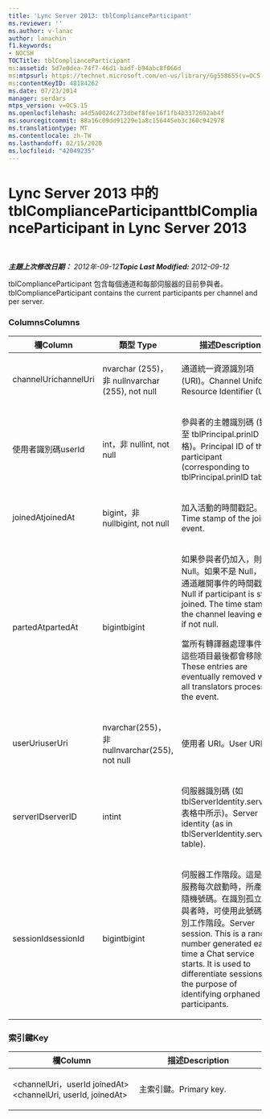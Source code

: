 ```yaml
---
title: 'Lync Server 2013: tblComplianceParticipant'
ms.reviewer: ''
ms.author: v-lanac
author: lanachin
f1.keywords:
- NOCSH
TOCTitle: tblComplianceParticipant
ms:assetid: 5d7e0dea-74f7-46d1-badf-b94abc8f066d
ms:mtpsurl: https://technet.microsoft.com/en-us/library/Gg558655(v=OCS.15)
ms:contentKeyID: 48184262
ms.date: 07/23/2014
manager: serdars
mtps_version: v=OCS.15
ms.openlocfilehash: a4d5a0024c273dbef8fee16f1fb4b3372692ab4f
ms.sourcegitcommit: 88a16c09dd91229e1a8c156445eb3c360c942978
ms.translationtype: MT
ms.contentlocale: zh-TW
ms.lasthandoff: 02/15/2020
ms.locfileid: "42049235"
---
```

<div data-xmlns="http://www.w3.org/1999/xhtml">

<div class="topic" data-xmlns="http://www.w3.org/1999/xhtml" data-msxsl="urn:schemas-microsoft-com:xslt" data-cs="http://msdn.microsoft.com/">

<div data-asp="http://msdn2.microsoft.com/asp">

# <a name="tblcomplianceparticipant-in-lync-server-2013"></a><span data-ttu-id="f8a67-102">Lync Server 2013 中的 tblComplianceParticipant</span><span class="sxs-lookup"><span data-stu-id="f8a67-102">tblComplianceParticipant in Lync Server 2013</span></span>

</div>

<div id="mainSection">

<div id="mainBody">

<span> </span>

<span data-ttu-id="f8a67-103">_**主題上次修改日期：** 2012年-09-12_</span><span class="sxs-lookup"><span data-stu-id="f8a67-103">_**Topic Last Modified:** 2012-09-12_</span></span>

<span data-ttu-id="f8a67-104">tblComplianceParticipant 包含每個通道和每部伺服器的目前參與者。</span><span class="sxs-lookup"><span data-stu-id="f8a67-104">tblComplianceParticipant contains the current participants per channel and per server.</span></span>

### <a name="columns"></a><span data-ttu-id="f8a67-105">Columns</span><span class="sxs-lookup"><span data-stu-id="f8a67-105">Columns</span></span>

<table>
<colgroup>
<col style="width: 33%" />
<col style="width: 33%" />
<col style="width: 33%" />
</colgroup>
<thead>
<tr class="header">
<th><span data-ttu-id="f8a67-106">欄</span><span class="sxs-lookup"><span data-stu-id="f8a67-106">Column</span></span></th>
<th><span data-ttu-id="f8a67-107">類型	</span><span class="sxs-lookup"><span data-stu-id="f8a67-107">Type</span></span></th>
<th><span data-ttu-id="f8a67-108">描述</span><span class="sxs-lookup"><span data-stu-id="f8a67-108">Description</span></span></th>
</tr>
</thead>
<tbody>
<tr class="odd">
<td><p><span data-ttu-id="f8a67-109">channelUri</span><span class="sxs-lookup"><span data-stu-id="f8a67-109">channelUri</span></span></p></td>
<td><p><span data-ttu-id="f8a67-110">nvarchar (255)，非 null</span><span class="sxs-lookup"><span data-stu-id="f8a67-110">nvarchar (255), not null</span></span></p></td>
<td><p><span data-ttu-id="f8a67-111">通道統一資源識別項 (URI)。</span><span class="sxs-lookup"><span data-stu-id="f8a67-111">Channel Uniform Resource Identifier (URI).</span></span></p></td>
</tr>
<tr class="even">
<td><p><span data-ttu-id="f8a67-112">使用者識別碼</span><span class="sxs-lookup"><span data-stu-id="f8a67-112">userId</span></span></p></td>
<td><p><span data-ttu-id="f8a67-113">int，非 null</span><span class="sxs-lookup"><span data-stu-id="f8a67-113">int, not null</span></span></p></td>
<td><p><span data-ttu-id="f8a67-114">參與者的主體識別碼 (對應至 tblPrincipal.prinID 表格)。</span><span class="sxs-lookup"><span data-stu-id="f8a67-114">Principal ID of the participant (corresponding to tblPrincipal.prinID table).</span></span></p></td>
</tr>
<tr class="odd">
<td><p><span data-ttu-id="f8a67-115">joinedAt</span><span class="sxs-lookup"><span data-stu-id="f8a67-115">joinedAt</span></span></p></td>
<td><p><span data-ttu-id="f8a67-116">bigint，非 null</span><span class="sxs-lookup"><span data-stu-id="f8a67-116">bigint, not null</span></span></p></td>
<td><p><span data-ttu-id="f8a67-117">加入活動的時間戳記。</span><span class="sxs-lookup"><span data-stu-id="f8a67-117">Time stamp of the joining event.</span></span></p></td>
</tr>
<tr class="even">
<td><p><span data-ttu-id="f8a67-118">partedAt</span><span class="sxs-lookup"><span data-stu-id="f8a67-118">partedAt</span></span></p></td>
<td><p><span data-ttu-id="f8a67-119">bigint</span><span class="sxs-lookup"><span data-stu-id="f8a67-119">bigint</span></span></p></td>
<td><p><span data-ttu-id="f8a67-p101">如果參與者仍加入，則為 Null。如果不是 Null，則是通道離開事件的時間戳記。</span><span class="sxs-lookup"><span data-stu-id="f8a67-p101">Null if participant is still joined. The time stamp of the channel leaving event if not null.</span></span></p>
<p><span data-ttu-id="f8a67-122">當所有轉譯器處理事件時，這些項目最後都會移除。</span><span class="sxs-lookup"><span data-stu-id="f8a67-122">These entries are eventually removed when all translators process the event.</span></span></p></td>
</tr>
<tr class="odd">
<td><p><span data-ttu-id="f8a67-123">userUri</span><span class="sxs-lookup"><span data-stu-id="f8a67-123">userUri</span></span></p></td>
<td><p><span data-ttu-id="f8a67-124">nvarchar(255)，非 null</span><span class="sxs-lookup"><span data-stu-id="f8a67-124">nvarchar(255), not null</span></span></p></td>
<td><p><span data-ttu-id="f8a67-125">使用者 URI。</span><span class="sxs-lookup"><span data-stu-id="f8a67-125">User URI.</span></span></p></td>
</tr>
<tr class="even">
<td><p><span data-ttu-id="f8a67-126">serverID</span><span class="sxs-lookup"><span data-stu-id="f8a67-126">serverID</span></span></p></td>
<td><p><span data-ttu-id="f8a67-127">int</span><span class="sxs-lookup"><span data-stu-id="f8a67-127">int</span></span></p></td>
<td><p><span data-ttu-id="f8a67-128">伺服器識別碼 (如 tblServerIdentity.serverID 表格中所示)。</span><span class="sxs-lookup"><span data-stu-id="f8a67-128">Server identity (as in tblServerIdentity.serverID table).</span></span></p></td>
</tr>
<tr class="odd">
<td><p><span data-ttu-id="f8a67-129">sessionId</span><span class="sxs-lookup"><span data-stu-id="f8a67-129">sessionId</span></span></p></td>
<td><p><span data-ttu-id="f8a67-130">bigint</span><span class="sxs-lookup"><span data-stu-id="f8a67-130">bigint</span></span></p></td>
<td><p><span data-ttu-id="f8a67-p102">伺服器工作階段。這是聊天服務每次啟動時，所產生的隨機號碼。在識別孤立的參與者時，可使用此號碼來區別工作階段。</span><span class="sxs-lookup"><span data-stu-id="f8a67-p102">Server session. This is a random number generated each time a Chat service starts. It is used to differentiate sessions for the purpose of identifying orphaned participants.</span></span></p></td>
</tr>
</tbody>
</table>


### <a name="key"></a><span data-ttu-id="f8a67-134">索引鍵</span><span class="sxs-lookup"><span data-stu-id="f8a67-134">Key</span></span>

<table>
<colgroup>
<col style="width: 50%" />
<col style="width: 50%" />
</colgroup>
<thead>
<tr class="header">
<th><span data-ttu-id="f8a67-135">欄</span><span class="sxs-lookup"><span data-stu-id="f8a67-135">Column</span></span></th>
<th><span data-ttu-id="f8a67-136">描述</span><span class="sxs-lookup"><span data-stu-id="f8a67-136">Description</span></span></th>
</tr>
</thead>
<tbody>
<tr class="odd">
<td><p><span data-ttu-id="f8a67-137">&lt;channelUri，userId joinedAt&gt;</span><span class="sxs-lookup"><span data-stu-id="f8a67-137">&lt;channelUri, userId, joinedAt&gt;</span></span></p></td>
<td><p><span data-ttu-id="f8a67-138">主索引鍵。</span><span class="sxs-lookup"><span data-stu-id="f8a67-138">Primary key.</span></span></p></td>
</tr>
</tbody>
</table>


</div>

<span> </span>

</div>

</div>

</div>

